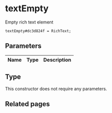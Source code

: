 # textEmpty
Empty rich text element

```
textEmpty#dc3d824f = RichText;
```

## Parameters
| Name | Type | Description |
| ---- | :----: | ----------- |


## Type
This constructor does not require any parameters.

## Related pages
